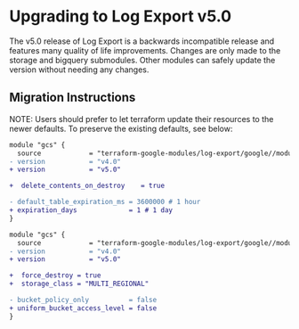 # Upgrading to Log Export v5.0

The v5.0 release of Log Export is a backwards incompatible release and features many quality of life improvements.
Changes are only made to the storage and bigquery submodules.
Other modules can safely update the version without needing any changes.

## Migration Instructions

NOTE: Users should prefer to let terraform update their resources to the newer defaults.
To preserve the existing defaults, see below:

```diff
module "gcs" {
  source            = "terraform-google-modules/log-export/google//modules/bigquery"
- version           = "v4.0"
+ version           = "v5.0"

+  delete_contents_on_destroy    = true

- default_table_expiration_ms = 3600000 # 1 hour
+ expiration_days             = 1 # 1 day
}
```

```diff
module "gcs" {
  source            = "terraform-google-modules/log-export/google//modules/storage"
- version           = "v4.0"
+ version           = "v5.0"

+  force_destroy = true
+  storage_class = "MULTI_REGIONAL"

- bucket_policy_only          = false
+ uniform_bucket_access_level = false
}
```

